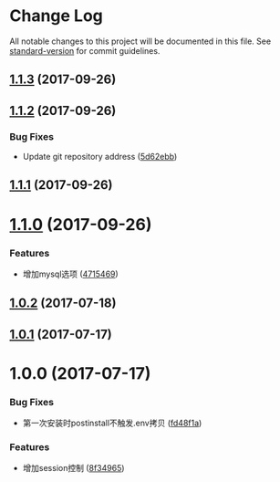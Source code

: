 # Change Log

All notable changes to this project will be documented in this file. See [standard-version](https://github.com/conventional-changelog/standard-version) for commit guidelines.

<a name="1.1.3"></a>
## [1.1.3](https://github.com/qails/qails-cli/compare/v1.1.2...v1.1.3) (2017-09-26)



<a name="1.1.2"></a>
## [1.1.2](https://github.com/qails/qails-cli/compare/v1.1.1...v1.1.2) (2017-09-26)


### Bug Fixes

* Update git repository address ([5d62ebb](https://github.com/qails/qails-cli/commit/5d62ebb))



<a name="1.1.1"></a>
## [1.1.1](https://github.com/qailsjs/qails-cli/compare/v1.1.0...v1.1.1) (2017-09-26)



<a name="1.1.0"></a>
# [1.1.0](https://github.com/qailsjs/qails-cli/compare/v1.0.2...v1.1.0) (2017-09-26)


### Features

* 增加mysql选项 ([4715469](https://github.com/qailsjs/qails-cli/commit/4715469))



<a name="1.0.2"></a>
## [1.0.2](https://github.com/qailsjs/qails-cli/compare/v1.0.1...v1.0.2) (2017-07-18)



<a name="1.0.1"></a>
## [1.0.1](https://github.com/qailsjs/qails-cli/compare/v1.0.0...v1.0.1) (2017-07-17)



<a name="1.0.0"></a>
# 1.0.0 (2017-07-17)


### Bug Fixes

* 第一次安装时postinstall不触发.env拷贝 ([fd48f1a](https://github.com/qailsjs/qails-cli/commit/fd48f1a))


### Features

* 增加session控制 ([8f34965](https://github.com/qailsjs/qails-cli/commit/8f34965))
